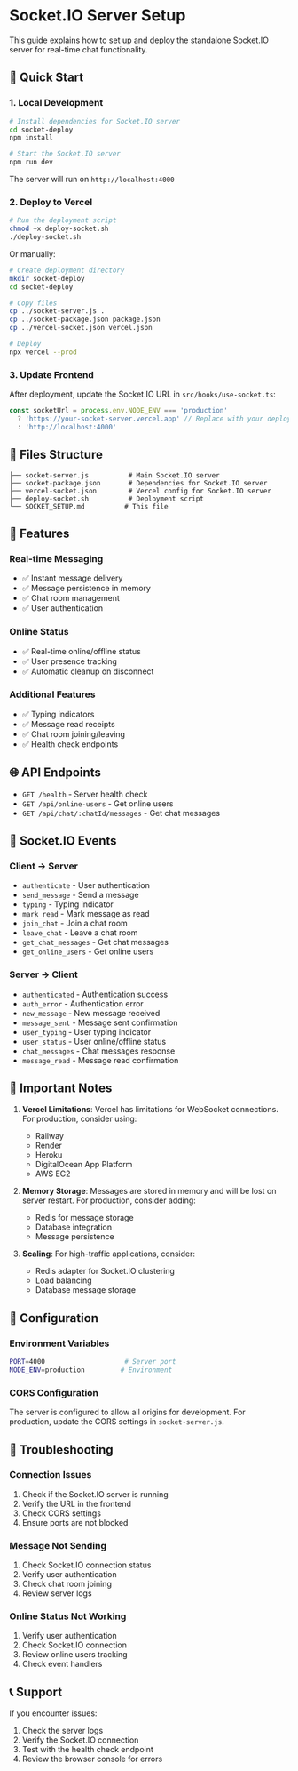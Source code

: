 # Socket.IO Server Setup

This guide explains how to set up and deploy the standalone Socket.IO server for real-time chat functionality.

## 🚀 Quick Start

### 1. Local Development

```bash
# Install dependencies for Socket.IO server
cd socket-deploy
npm install

# Start the Socket.IO server
npm run dev
```

The server will run on `http://localhost:4000`

### 2. Deploy to Vercel

```bash
# Run the deployment script
chmod +x deploy-socket.sh
./deploy-socket.sh
```

Or manually:

```bash
# Create deployment directory
mkdir socket-deploy
cd socket-deploy

# Copy files
cp ../socket-server.js .
cp ../socket-package.json package.json
cp ../vercel-socket.json vercel.json

# Deploy
npx vercel --prod
```

### 3. Update Frontend

After deployment, update the Socket.IO URL in `src/hooks/use-socket.ts`:

```typescript
const socketUrl = process.env.NODE_ENV === 'production' 
  ? 'https://your-socket-server.vercel.app' // Replace with your deployed URL
  : 'http://localhost:4000'
```

## 📁 Files Structure

```
├── socket-server.js          # Main Socket.IO server
├── socket-package.json       # Dependencies for Socket.IO server
├── vercel-socket.json        # Vercel config for Socket.IO server
├── deploy-socket.sh          # Deployment script
└── SOCKET_SETUP.md          # This file
```

## 🔧 Features

### Real-time Messaging
- ✅ Instant message delivery
- ✅ Message persistence in memory
- ✅ Chat room management
- ✅ User authentication

### Online Status
- ✅ Real-time online/offline status
- ✅ User presence tracking
- ✅ Automatic cleanup on disconnect

### Additional Features
- ✅ Typing indicators
- ✅ Message read receipts
- ✅ Chat room joining/leaving
- ✅ Health check endpoints

## 🌐 API Endpoints

- `GET /health` - Server health check
- `GET /api/online-users` - Get online users
- `GET /api/chat/:chatId/messages` - Get chat messages

## 🔌 Socket.IO Events

### Client → Server
- `authenticate` - User authentication
- `send_message` - Send a message
- `typing` - Typing indicator
- `mark_read` - Mark message as read
- `join_chat` - Join a chat room
- `leave_chat` - Leave a chat room
- `get_chat_messages` - Get chat messages
- `get_online_users` - Get online users

### Server → Client
- `authenticated` - Authentication success
- `auth_error` - Authentication error
- `new_message` - New message received
- `message_sent` - Message sent confirmation
- `user_typing` - User typing indicator
- `user_status` - User online/offline status
- `chat_messages` - Chat messages response
- `message_read` - Message read confirmation

## 🚨 Important Notes

1. **Vercel Limitations**: Vercel has limitations for WebSocket connections. For production, consider using:
   - Railway
   - Render
   - Heroku
   - DigitalOcean App Platform
   - AWS EC2

2. **Memory Storage**: Messages are stored in memory and will be lost on server restart. For production, consider adding:
   - Redis for message storage
   - Database integration
   - Message persistence

3. **Scaling**: For high-traffic applications, consider:
   - Redis adapter for Socket.IO clustering
   - Load balancing
   - Database message storage

## 🔧 Configuration

### Environment Variables
```bash
PORT=4000                    # Server port
NODE_ENV=production         # Environment
```

### CORS Configuration
The server is configured to allow all origins for development. For production, update the CORS settings in `socket-server.js`.

## 🐛 Troubleshooting

### Connection Issues
1. Check if the Socket.IO server is running
2. Verify the URL in the frontend
3. Check CORS settings
4. Ensure ports are not blocked

### Message Not Sending
1. Check Socket.IO connection status
2. Verify user authentication
3. Check chat room joining
4. Review server logs

### Online Status Not Working
1. Verify user authentication
2. Check Socket.IO connection
3. Review online users tracking
4. Check event handlers

## 📞 Support

If you encounter issues:
1. Check the server logs
2. Verify the Socket.IO connection
3. Test with the health check endpoint
4. Review the browser console for errors
